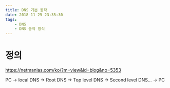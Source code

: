 ```yaml
---
title: DNS 기본 동작
date: 2018-11-25 23:35:30
tags:
    - DNS
    - DNS 동작 방식
---
```


# 정의
<https://netmanias.com/ko/?m=view&id=blog&no=5353>  

PC -> local DNS -> Root DNS -> Top level DNS -> Second level DNS... -> PC  

<!-- more -->